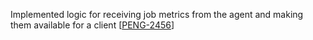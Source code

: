 Implemented logic for receiving job metrics from the agent and making them available for a client [[PENG-2456](https://sharing.clickup.com/t/h/c/18022949/PENG-2456/43YCG8RCBBQJELQ)]
